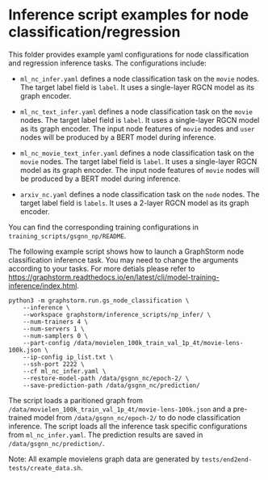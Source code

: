 # Inference script examples for node classification/regression
This folder provides example yaml configurations for node classification and regression inference tasks. The configurations include:

  * ``ml_nc_infer.yaml`` defines a node classification task on the ``movie`` nodes. The target label field is ``label``. It uses a single-layer RGCN model as its graph encoder.

  * ``ml_nc_text_infer.yaml`` defines a node classification task on the ``movie`` nodes. The target label field is ``label``. It uses a single-layer RGCN model as its graph encoder. The input node features of ``movie`` nodes and ``user`` nodes will be produced by a BERT model during inference.

  * ``ml_nc_movie_text_infer.yaml`` defines a node classification task on the ``movie`` nodes. The target label field is ``label``. It uses a single-layer RGCN model as its graph encoder. The input node features of ``movie`` nodes will be produced by a BERT model during inference.

  * ``arxiv_nc.yaml`` defines a node classification task on the ``node`` nodes. The target label field is ``labels``. It uses a 2-layer RGCN model as its graph encoder.

You can find the corresponding training configurations in ``training_scripts/gsgnn_np/README``.

The following example script shows how to launch a GraphStorm node classification inference task.
You may need to change the arguments according to your tasks.
For more detials please refer to https://graphstorm.readthedocs.io/en/latest/cli/model-training-inference/index.html.

```
python3 -m graphstorm.run.gs_node_classification \
    --inference \
    --workspace graphstorm/inference_scripts/np_infer/ \
    --num-trainers 4 \
    --num-servers 1 \
    --num-samplers 0 \
    --part-config /data/movielen_100k_train_val_1p_4t/movie-lens-100k.json \
    --ip-config ip_list.txt \
    --ssh-port 2222 \
    --cf ml_nc_infer.yaml \
    --restore-model-path /data/gsgnn_nc/epoch-2/ \
    --save-prediction-path /data/gsgnn_nc/prediction/
```

The script loads a paritioned graph from ``/data/movielen_100k_train_val_1p_4t/movie-lens-100k.json``
and a pre-trained model from ``/data/gsgnn_nc/epoch-2/`` to do node classification inference.
The script loads all the inference task specific configurations from ``ml_nc_infer.yaml``.
The prediction results are saved in ``/data/gsgnn_nc/prediction/``.

Note: All example movielens graph data are generated by ``tests/end2end-tests/create_data.sh``.

